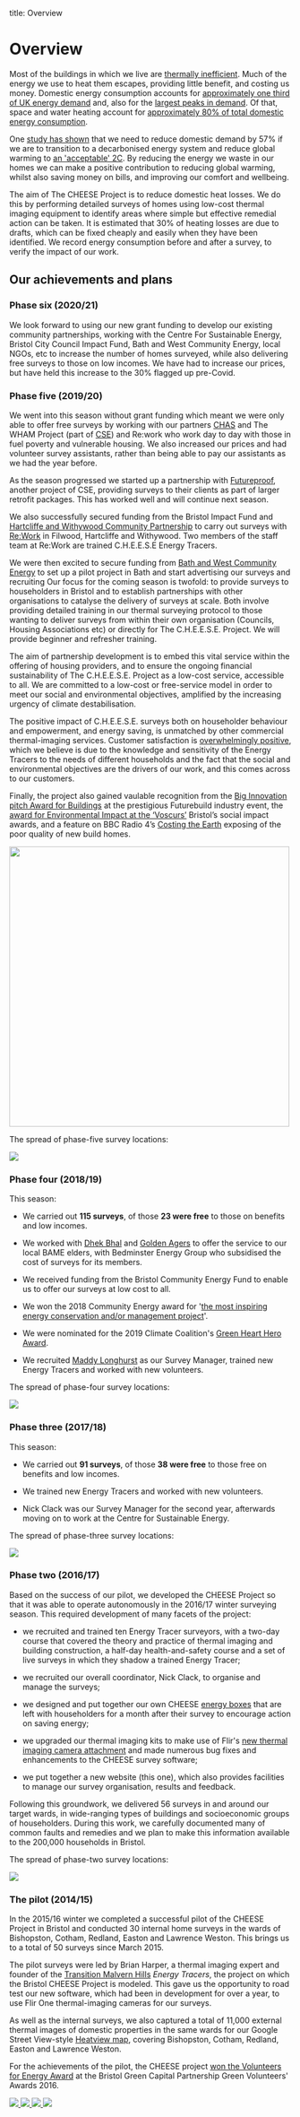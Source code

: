title: Overview

# Overview

Most of the buildings in which we live are [thermally
inefficient](https://en.wikipedia.org/wiki/Energy_efficiency_in_British_housing).
Much of the energy we use to heat them escapes, providing little benefit, and
costing us money. Domestic energy consumption accounts for [approximately one
third of UK energy
demand](https://www.gov.uk/government/collections/energy-consumption-in-the-uk)
and, also for the [largest peaks in demand](http://gridwatch.co.uk/). Of that,
space and water heating account for [approximately 80% of total domestic energy
consumption](https://www.gov.uk/government/statistics/energy-consumption-in-the-uk).

One [study has
shown](https://interestingengineering.com/greenpeace-report-shows-uk-can-almost-entirely-powered-renewable-energy)
that we need to reduce domestic demand by 57% if we are to transition to a
decarbonised energy system and reduce global warming to [an 'acceptable'
2C](https://en.wikipedia.org/wiki/Avoiding_Dangerous_Climate_Change).  By
reducing the energy we waste in our homes we can make a positive contribution
to reducing global warming, whilst also saving money on bills, and improving
our comfort and wellbeing.

The aim of The CHEESE Project is to reduce domestic heat losses. We do
this by performing detailed surveys of homes using low-cost thermal imaging
equipment to identify areas where simple but effective remedial action can be
taken. It is estimated that 30% of heating losses are due to drafts, which can
be fixed cheaply and easily when they have been identified.  We record
energy consumption before and after a survey, to verify the impact of our
work.

## Our achievements and plans

<a class="anchor" name="phase-six"></a>
### Phase six (2020/21)

We look forward to using our new grant funding to develop our existing
community partnerships, working with the Centre For Sustainable Energy, Bristol
City Council Impact Fund, Bath and West Community Energy, local NGOs, etc to
increase the number of homes surveyed, while also delivering free surveys to
those on low incomes. We have had to increase our prices, but have held this
increase to the 30% flagged up pre-Covid.

<a class="anchor" name="phase-five"></a>
### Phase five (2019/20)

We went into this season without grant funding which meant we were only able to
offer free surveys by working with our partners
[CHAS](http://www.chasbristol.co.uk/) and The WHAM Project (part of
[CSE](https://www.cse.org.uk/)) and Re:work who work day to day with those in
fuel poverty and vulnerable housing. We also increased our prices and had
volunteer survey assistants, rather than being able to pay our assistants as we
had the year before.

As the season progressed we started up a partnership with
[Futureproof](https://www.futureproof.uk.net/), another project of CSE,
providing surveys to their clients as part of larger retrofit packages. This
has worked well and will continue next season.

We also successfully secured funding from the Bristol Impact Fund and
[Hartcliffe and Withywood Community Partnership](https://hwcp.org.uk/) to carry
out surveys with [Re:Work](https://www.reworkltd.org.uk/) in
Filwood, Hartcliffe and Withywood. Two members of the staff team at Re:Work are
trained C.H.E.E.S.E Energy Tracers.

We were then excited to secure funding from [Bath and West Community
Energy](https://www.bwce.coop/) to set up a pilot project in Bath and start
advertising our surveys and recruiting Our focus for the coming season is
twofold: to provide surveys to householders in Bristol and to establish
partnerships with other organisations to catalyse the delivery of surveys at
scale. Both involve providing detailed training in our thermal surveying
protocol to those wanting to deliver surveys from within their own organisation
(Councils, Housing Associations etc) or directly for The C.H.E.E.S.E. Project.
We will provide beginner and refresher training.

The aim of partnership development is to embed this vital service within the
offering of housing providers, and to ensure the ongoing financial
sustainability of The C.H.E.E.S.E. Project as a low-cost service, accessible to
all. We are committed to a low-cost or free-service model in order to meet our
social and environmental objectives, amplified by the increasing urgency of
climate destabilisation.

The positive impact of C.H.E.E.S.E. surveys both on householder behaviour and
empowerment, and energy saving, is unmatched by other commercial
thermal-imaging services. Customer satisfaction is [overwhelmingly
positive](/testimonials), which we believe is due to the knowledge and
sensitivity of the Energy Tracers to the needs of different households and the
fact that the social and environmental objectives are the drivers of our work,
and this comes across to our customers.

Finally, the project also gained vaulable recognition from the [Big Innovation
pitch Award for Buildings](/news/2020-03-04-Futurebuild-Buildings-Innovation-Pitch)
at the prestigious Futurebuild industry event, the [award for Environmental
Impact at the ‘Voscurs’](/news/2020-02-Voscur-awards) Bristol’s social impact awards,
and a feature on BBC Radio 4’s [Costing the Earth](/news/2020-03-Costing-the-Earth)
exposing of the poor quality of new build homes.

<div class="text-center">
<img src="{{url_for('cheese.assets', filename='images/FutureBuild2021-winner.jpg')}}" width="500px"></img>
</div>

The spread of phase-five survey locations:

<a data-lightbox="achievements" href="{{url_for('.assets', filename='images/2019-20-survey-locations.png')}}">
  <img src="{{'images/2019-20-survey-locations.png'|thumbnail('400x400')}}" class="img-thumbnail img-fluid mx-auto d-block">
</a>

<a class="anchor" name="phase-four"></a>
### Phase four (2018/19)

This season:

- We carried out **115 surveys**, of those **23 were free** to those on
  benefits and low incomes.

- We worked with [Dhek Bhal](http://www.dhekbhal.org.uk/) and [Golden
  Agers](https://www.wellaware.org.uk/activities/golden-agers/) to offer the
service to our local BAME elders, with Bedminster Energy Group who subsidised
the cost of surveys for its members.

- We received funding from the Bristol Community Energy Fund to enable us to
  offer our surveys at low cost to all.

- We won the 2018 Community Energy award for '[the most inspiring energy
  conservation and/or management
project](/news/2018-10-community-energy-awards)'.

- We were nominated for the 2019 Climate Coalition's [Green Heart Hero
  Award](/news/2019-03-11-Green-Heart-Hero-awards).

- We recruited [Maddy Longhurst](/governance#maddy-longhurst) as our Survey
  Manager, trained new Energy Tracers and worked with new volunteers.

The spread of phase-four survey locations:

<a data-lightbox="achievements" href="{{url_for('.assets', filename='images/2018-19-survey-locations.png')}}">
  <img src="{{'images/2018-19-survey-locations.png'|thumbnail('400x400')}}" class="img-thumbnail img-fluid mx-auto d-block">
</a>

<a class="anchor" name="phase-three"></a>
### Phase three (2017/18)

This season:

- We carried out **91 surveys**, of those **38 were free** to those free on
  benefits and low incomes.

- We trained new Energy Tracers and worked with new volunteers.

- Nick Clack was our Survey Manager for the second year, afterwards moving on
  to work at the Centre for Sustainable Energy.

The spread of phase-three survey locations:

<a data-lightbox="achievements" href="{{url_for('.assets', filename='images/2017-18-survey-locations.png')}}">
  <img src="{{'images/2017-18-survey-locations.png'|thumbnail('400x400')}}" class="img-thumbnail img-fluid mx-auto d-block">
</a>


<a class="anchor" name="phase-two"></a>
### Phase two (2016/17)

Based on the success of our pilot, we developed the CHEESE Project so that it
was able to operate autonomously in the 2016/17 winter surveying season. This
required development of many facets of the project:

- we recruited and trained ten Energy Tracer surveyors, with a two-day course
  that covered the theory and practice of thermal imaging and building
  construction, a half-day health-and-safety course and a set of live surveys
  in which they shadow a trained Energy Tracer;

- we recruited our overall coordinator, Nick Clack, to organise and manage the
  surveys;

- we designed and put together our own CHEESE [energy boxes](/cheese-box) that
  are left with householders for a month after their survey to encourage action
  on saving energy;

- we upgraded our thermal imaging kits to make use of Flir's [new thermal
  imaging camera attachment](http://www.flir.co.uk/flirone) and made numerous
  bug fixes and enhancements to the CHEESE survey software;

- we put together a new website (this one), which also provides facilities to
  manage our survey organisation, results and feedback.

Following this groundwork, we delivered 56 surveys in and around our target
wards, in wide-ranging types of buildings and socioeconomic groups of
householders. During this work, we carefully documented many of common faults
and remedies and we plan to make this information available to the 200,000
households in Bristol.

The spread of phase-two survey locations:

<a data-lightbox="achievements" href="{{url_for('.assets', filename='images/2016-17-survey-locations.png')}}">
  <img src="{{'images/2016-17-survey-locations.png'|thumbnail('400x400')}}" class="img-thumbnail img-fluid mx-auto d-block">
</a>

<a class="anchor" name="pilot"></a>
### The pilot (2014/15)

In the 2015/16 winter we completed a successful pilot of the CHEESE Project in
Bristol and conducted 30 internal home surveys in the wards of Bishopston,
Cotham, Redland, Easton and Lawrence Weston. This brings us to a total of 50
surveys since March 2015.

The pilot surveys were led by Brian Harper, a thermal imaging expert and
founder of the [Transition Malvern
Hills](https://transitionmalvernhills.org.uk) *Energy Tracers*,  the project on
which the Bristol CHEESE Project is modeled. This gave us the opportunity to
road test our new software, which had been in development for over a year, to
use Flir One thermal-imaging cameras for our surveys.

As well as the internal surveys, we also captured a total of 11,000 external
thermal images of domestic properties in the same wards for our Google Street
View-style [Heatview map](http://www.heatview.co.uk), covering Bishopston,
Cotham, Redland, Easton and Lawrence Weston.

For the achievements of the pilot, the CHEESE project [won the Volunteers for Energy
Award](http://bristolgreencapital.org/winners-announced-in-the-green-volunteers-awards-2016)
at the Bristol Green Capital Partnership Green Volunteers' Awards 2016.

<div class="thumbs">
<a data-lightbox="achievements" href="{{url_for('.assets', filename='images/heatview.png')}}">
  <img src="{{'images/heatview.png'|thumbnail('180x180')}}" class="img-thumbnail img-fluid">
</a>
<a data-lightbox="achievements" href="{{url_for('.assets', filename='images/heatview-image.png')}}">
  <img src="{{'images/heatview-image.png'|thumbnail('180x180')}}" class="img-thumbnail img-fluid">
</a>
<a data-lightbox="achievements" href="{{url_for('.assets', filename='images/2016-03-green-volunteers-award/award.jpg')}}"
   data-title="The Volunteers for Energy award!">
  <img src="{{'images/2016-03-green-volunteers-award/award.jpg'|thumbnail('180x180')}}" class="img-thumbnail img-fluid">
</a>
<a data-lightbox="achievements" href="{{url_for('.assets', filename='images/2016-03-green-volunteers-award/mike-jeremy.jpg')}}"
   data-title="Mareike Schmidt, Bristol City Council, with Mike and Jeremy from CHEESE.">
  <img src="{{'images/2016-03-green-volunteers-award/mike-jeremy.jpg'|thumbnail('180x180')}}" class="img-thumbnail img-fluid">
</a>
</div>

<!--The spread of survey locations:

<a data-lightbox="achievements" href="{{url_for('.assets', filename='images/2015-16-survey-locations.png')}}">
  <img src="{{'images/2015-16-survey-locations.png'|thumbnail('400x400')}}" class="img-thumbnail img-fluid mx-auto d-block">
</a>-->
